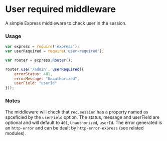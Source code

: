 # User required middleware

A simple Express middleware to check user in the session.

### Usage

```javascript
var express = require('express');
var userRequired = require('user-required');

var router = express.Router();

router.use('/admin', userRequired({
    errorStatus: 401,
    errorMessage: "Unauthorized",
    userField: "userId"
}));
```

### Notes
The middleware will check that `req.session` has a property named as spceficied by the `userField` option. The status, message and userField are optional and will default to `401`, `Unauthorized`, `userId`. The error generated is an `http-error` and can be dealt by `http-error-express` (see related modules).
